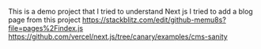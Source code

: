 This is a demo project that I tried to understand Next js
I tried to add a blog page from this project
https://stackblitz.com/edit/github-memu8s?file=pages%2Findex.js
https://github.com/vercel/next.js/tree/canary/examples/cms-sanity
